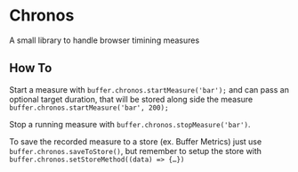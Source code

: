 # Chronos
A small library to handle browser timining measures

## How To

Start a measure with `buffer.chronos.startMeasure('bar');` and can pass an optional target duration, that will be stored along side the measure
`buffer.chronos.startMeasure('bar', 200);`

Stop a running measure with `buffer.chronos.stopMeasure('bar')`.

To save the recorded measure to a store (ex. Buffer Metrics) just use `buffer.chronos.saveToStore()`, but remember to setup the store with 
`buffer.chronos.setStoreMethod((data) => {…})`
